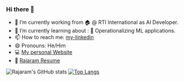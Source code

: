 ### Hi there 👋

- 🔭 I’m currently working from :house: @ RTI International as AI Developer.
- 🌱 I’m currently learning about : :office: Operationalizing ML applications.
- 📫 How to reach me: [my-linkedin](https://www.linkedin.com/in/rajaram-sivaramakrishnan/)
- 😄 Pronouns: He/Him
- :computer: [My personal Website](https://raja1196.netlify.app)
- :page_facing_up: [Rajaram Resume](Resume_rthiruv.pdf)

![Rajaram's GitHub stats](https://github-readme-stats.vercel.app/api?username=raja1196&count_private=true&show_icons=true&theme=buefy&layout=compact)
[![Top Langs](https://github-readme-stats.vercel.app/api/top-langs/?username=raja1196&layout=compact)](https://github.com/loretoparisi/wave2vec-recognize-docker)
